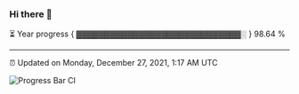 ### Hi there 👋

⏳ Year progress { ▓▓▓▓▓▓▓▓▓▓▓▓▓▓▓▓▓▓▓▓▓▓▓▓▓▓▓▓▓░ } 98.64 %

---

⏰ Updated on Monday, December 27, 2021, 1:17 AM UTC

![Progress Bar CI](https://github.com/arthurbuhl/arthurbuhl/workflows/Progress%20Bar%20CI/badge.svg)
